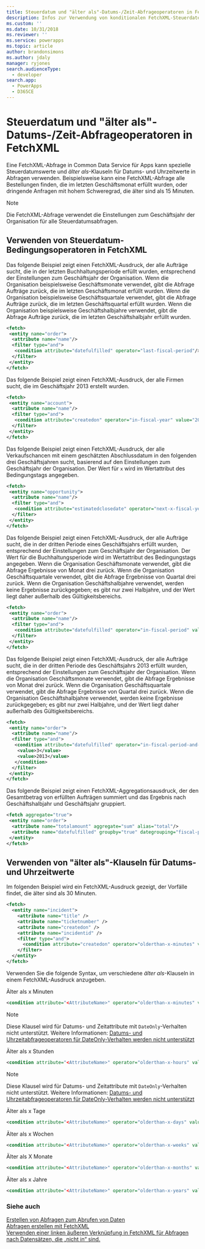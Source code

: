 ```yaml
---
title: Steuerdatum und "älter als"-Datums-/Zeit-Abfrageoperatoren in FetchXML (Common Data Service für Apps) | Microsoft Docs
description: Infos zur Verwendung von konditionalen FetchXML-Steuerdatenoperatoren und &quot;älter als&quot;-Klausen für Datums- und Uhrzeitwerte
ms.custom: ''
ms.date: 10/31/2018
ms.reviewer: ''
ms.service: powerapps
ms.topic: article
author: brandonsimons
ms.author: jdaly
manager: ryjones
search.audienceType:
  - developer
search.app:
  - PowerApps
  - D365CE
---
```

# <a name="fiscal-date-and-older-than-datetime-query-operators-in-fetchxml"></a>Steuerdatum und "älter als"-Datums-/Zeit-Abfrageoperatoren in FetchXML

Eine FetchXML-Abfrage in Common Data Service für Apps kann spezielle Steuerdatumswerte und *älter als*-Klauseln für Datums- und Uhrzeitwerte in Abfragen verwenden. Beispielsweise kann eine FetchXML-Abfrage alle Bestellungen finden, die im letzten Geschäftsmonat erfüllt wurden, oder dringende Anfragen mit hohem Schweregrad, die älter sind als 15 Minuten.  
  
> [!NOTE]
>  Die FetchXML-Abfrage verwendet die Einstellungen zum Geschäftsjahr der Organisation für alle Steuerdatumsabfragen.  
  
<a name="FiscalDate"></a>   
## <a name="using-fetchxml-fiscal-date-conditional-operators"></a>Verwenden von Steuerdatum-Bedingungsoperatoren in FetchXML  
 Das folgende Beispiel zeigt einen FetchXML-Ausdruck, der alle Aufträge sucht, die in der letzten Buchhaltungsperiode erfüllt wurden, entsprechend der Einstellungen zum Geschäftsjahr der Organisation. Wenn die Organisation beispielsweise Geschäftsmonate verwendet, gibt die Abfrage Aufträge zurück, die im letzten Geschäftsmonat erfüllt wurden. Wenn die Organisation beispielsweise Geschäftsquartale verwendet, gibt die Abfrage Aufträge zurück, die im letzten Geschäftsquartal erfüllt wurden. Wenn die Organisation beispielsweise Geschäftshalbjahre verwendet, gibt die Abfrage Aufträge zurück, die im letzten Geschäftshalbjahr erfüllt wurden.  
  
```xml  
<fetch>  
 <entity name="order">  
  <attribute name="name"/>  
  <filter type="and">  
   <condition attribute="datefulfilled" operator="last-fiscal-period"/>  
  </filter>  
 </entity>  
</fetch>  
```  
  
 Das folgende Beispiel zeigt einen FetchXML-Ausdruck, der alle Firmen sucht, die im Geschäftsjahr 2013 erstellt wurden.  
  
```xml  
<fetch>  
 <entity name="account">  
  <attribute name="name"/>  
  <filter type="and">  
   <condition attribute="createdon" operator="in-fiscal-year" value="2013"/>  
  </filter>  
 </entity>  
</fetch>  
```  
  
 Das folgende Beispiel zeigt einen FetchXML-Ausdruck, der alle Verkaufschancen mit einem geschätzten Abschlussdatum in den folgenden drei Geschäftsjahren sucht, basierend auf den Einstellungen zum Geschäftsjahr der Organisation. Der Wert für `x` wird im Wertattribut des Bedingungstags angegeben.  
  
```xml  
<fetch>  
 <entity name="opportunity">  
  <attribute name="name"/>  
  <filter type="and">  
   <condition attribute="estimatedclosedate" operator="next-x-fiscal-years" value="3"/>  
  </filter>  
 </entity>  
</fetch>  
```  
  
 Das folgende Beispiel zeigt einen FetchXML-Ausdruck, der alle Aufträge sucht, die in der dritten Periode eines Geschäftsjahrs erfüllt wurden, entsprechend der Einstellungen zum Geschäftsjahr der Organisation. Der Wert für die Buchhaltungsperiode wird im Wertattribut des Bedingungstags angegeben. Wenn die Organisation Geschäftsmonate verwendet, gibt die Abfrage Ergebnisse von Monat drei zurück. Wenn die Organisation Geschäftsquartale verwendet, gibt die Abfrage Ergebnisse von Quartal drei zurück. Wenn die Organisation Geschäftshalbjahre verwendet, werden keine Ergebnisse zurückgegeben; es gibt nur zwei Halbjahre, und der Wert liegt daher außerhalb des Gültigkeitsbereichs.  
  
```xml  
<fetch>  
 <entity name="order">  
  <attribute name="name"/>  
  <filter type="and">  
   <condition attribute="datefulfilled" operator="in-fiscal-period" value="3"/>  
  </filter>  
 </entity>  
</fetch>  
```  
  
 Das folgende Beispiel zeigt einen FetchXML-Ausdruck, der alle Aufträge sucht, die in der dritten Periode des Geschäftsjahrs 2013 erfüllt wurden, entsprechend der Einstellungen zum Geschäftsjahr der Organisation. Wenn die Organisation Geschäftsmonate verwendet, gibt die Abfrage Ergebnisse von Monat drei zurück. Wenn die Organisation Geschäftsquartale verwendet, gibt die Abfrage Ergebnisse von Quartal drei zurück. Wenn die Organisation Geschäftshalbjahre verwendet, werden keine Ergebnisse zurückgegeben; es gibt nur zwei Halbjahre, und der Wert liegt daher außerhalb des Gültigkeitsbereichs.  
  
```xml  
<fetch>  
 <entity name="order">  
  <attribute name="name"/>  
  <filter type="and">  
   <condition attribute="datefulfilled" operator="in-fiscal-period-and-year">  
    <value>3</value>  
    <value>2013</value>  
   </condition>  
  </filter>  
 </entity>  
</fetch>  
```  
  
 Das folgende Beispiel zeigt einen FetchXML-Aggregationsausdruck, der den Gesamtbetrag von erfüllten Aufträgen summiert und das Ergebnis nach Geschäftshalbjahr und Geschäftsjahr gruppiert.  
  
```xml  
<fetch aggregate="true">  
 <entity name="order">  
  <attribute name="totalamount" aggregate="sum" alias="total"/>  
  <attribute name="datefulfilled" groupby="true" dategrouping="fiscal-period"/>  
 </entity>  
</fetch>  
```  
  
<a name="OlderThan"></a>   
## <a name="using-older-than-clauses-for-date-and-time-values"></a>Verwenden von "älter als"-Klauseln für Datums- und Uhrzeitwerte  
 Im folgenden Beispiel wird ein FetchXML-Ausdruck gezeigt, der Vorfälle findet, die älter sind als 30 Minuten.  
  
```xml  
<fetch>  
  <entity name="incident">  
    <attribute name="title" />  
    <attribute name="ticketnumber" />  
    <attribute name="createdon" />  
    <attribute name="incidentid" />  
    <filter type="and">  
      <condition attribute="createdon" operator="olderthan-x-minutes" value="30" />  
    </filter>  
  </entity>  
</fetch>  
```  
  
 Verwenden Sie die folgende Syntax, um verschiedene *älter als*-Klauseln in einem FetchXML-Ausdruck anzugeben.  
  
 Älter als x Minuten  
 ```xml  
<condition attribute="<AttributeName>" operator="olderthan-x-minutes" value="<VALUE>" />  
```  
  
> [!NOTE]
>  Diese Klausel wird für Datums- und Zeitattribute mit `DateOnly`-Verhalten nicht unterstützt. Weitere Informationen: [Datums- und Uhrzeitabfrageoperatoren für DateOnly-Verhalten werden nicht unterstützt](/dynamics365/customer-engagement/developer/behavior-format-date-time-attribute#date-and-time-query-operators-not-supported-for-dateonly-behavior)
  
 Älter als x Stunden  
 ```xml  
<condition attribute="<AttributeName>" operator="olderthan-x-hours" value="<VALUE>" />  
```  
  
> [!NOTE]
>  Diese Klausel wird für Datums- und Zeitattribute mit `DateOnly`-Verhalten nicht unterstützt. Weitere Informationen: [Datums- und Uhrzeitabfrageoperatoren für DateOnly-Verhalten werden nicht unterstützt](/dynamics365/customer-engagement/developer/behavior-format-date-time-attribute#date-and-time-query-operators-not-supported-for-dateonly-behavior)  
  
 Älter als x Tage  
 ```xml  
<condition attribute="<AttributeName>" operator="olderthan-x-days" value="<VALUE>" />  
```  
  
 Älter als x Wochen  
 ```xml  
<condition attribute="<AttributeName>" operator="olderthan-x-weeks" value="<VALUE>" />  
```  
  
 Älter als X Monate  
 ```xml  
<condition attribute="<AttributeName>" operator="olderthan-x-months" value="<VALUE>" />  
```  
  
 Älter als x Jahre  
 ```xml  
<condition attribute="<AttributeName>" operator="olderthan-x-years" value="<VALUE>" />  
```

### <a name="see-also"></a>Siehe auch  
 [Erstellen von Abfragen zum Abrufen von Daten](/dynamics365/customer-engagement/developer/org-service/retrieve-data-queries-sdk-assemblies)   
 [Abfragen erstellen mit FetchXML](/dynamics365/customer-engagement/developer/org-service/build-queries-fetchxml)   
 [Verwenden einer linken äußeren Verknüpfung in FetchXML für Abfragen nach Datensätzen, die „nicht in“ sind.](/dynamics365/customer-engagement/developer/use-left-outer-join-fetchxml-query-records-not-in)
